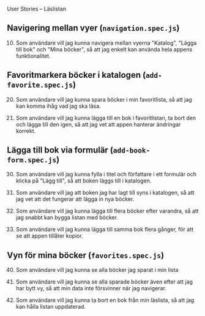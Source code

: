 User Stories – Läslistan

## Navigering mellan vyer (`navigation.spec.js`)

10. Som användare vill jag kunna navigera mellan vyerna "Katalog", "Lägga till bok" och "Mina böcker", så att jag enkelt kan använda hela appens funktionalitet. 

## Favoritmarkera böcker i katalogen (`add-favorite.spec.js`)

20. Som användare vill jag kunna spara böcker i min favoritlista, så att jag kan komma ihåg vad jag ska läsa. 

21. Som användare vill jag kunna lägga till en bok i favoritlistan, ta bort den och lägga till den igen, så att jag vet att appen hanterar ändringar korrekt. 

## Lägga till bok via formulär (`add-book-form.spec.js`)

30. Som användare vill jag kunna fylla i titel och författare i ett formulär och klicka på "Lägg till", så att boken läggs till i katalogen. 

31. Som användare vill jag att boken jag har lagt till syns i katalogen, så att jag vet att det fungerar att lägga in nya böcker.  

32. Som användare vill jag kunna lägga till flera böcker efter varandra, så att jag snabbt kan bygga listan med böcker. 

33. Som användare vill jag kunna lägga till samma bok flera gånger, för att se att appen tillåter kopior. 

## Vyn för mina böcker (`favorites.spec.js`)

40. Som användare vill jag kunna se alla böcker jag sparat i min lista 

41. Som användare vill jag kunna se alla sparade böcker även efter att jag har bytt vy, så att min data inte försvinner när jag navigerar. 

42. Som användare vill jag kunna ta bort en bok från min läslista, så att jag kan hålla listan uppdaterad. 
